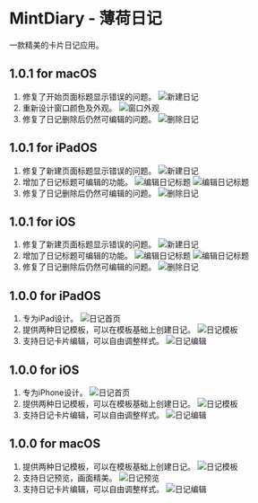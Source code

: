 # MintDiary - 薄荷日记
一款精美的卡片日记应用。

## 1.0.1 for macOS
1. 修复了开始页面标题显示错误的问题。
![新建日记](./Image/1.0.1/macOS/1.png)
2. 重新设计窗口颜色及外观。
![窗口外观](./Image/1.0.1/macOS/2.png)
3. 修复了日记删除后仍然可编辑的问题。
![删除日记](./Image/1.0.1/macOS/3.png)

## 1.0.1 for iPadOS
1. 修复了新建页面标题显示错误的问题。
![新建日记](./Image/1.0.1/iPadOS/1.png)
2. 增加了日记标题可编辑的功能。
![编辑日记标题](./Image/1.0.1/iPadOS/2.png)
![编辑日记标题](./Image/1.0.1/iPadOS/3.png)
3. 修复了日记删除后仍然可编辑的问题。
![删除日记](./Image/1.0.1/iPadOS/4.png)

## 1.0.1 for iOS
1. 修复了新建页面标题显示错误的问题。
![新建日记](./Image/1.0.1/iOS/1.png)
2. 增加了日记标题可编辑的功能。
![编辑日记标题](./Image/1.0.1/iOS/2.png)
![编辑日记标题](./Image/1.0.1/iOS/3.png)
3. 修复了日记删除后仍然可编辑的问题。
![删除日记](./Image/1.0.1/iOS/4.png)

## 1.0.0 for iPadOS
1. 专为iPad设计。
![日记首页](./Image/1.0.0/iPadOS/1.png)
2. 提供两种日记模板，可以在模板基础上创建日记。
![日记模板](./Image/1.0.0/iPadOS/2.png)
3. 支持日记卡片编辑，可以自由调整样式。
![日记编辑](./Image/1.0.0/iPadOS/3.png)

## 1.0.0 for iOS
1. 专为iPhone设计。
![日记首页](./Image/1.0.0/iOS/1.png)
2. 提供两种日记模板，可以在模板基础上创建日记。
![日记模板](./Image/1.0.0/iOS/2.png)
3. 支持日记卡片编辑，可以自由调整样式。
![日记编辑](./Image/1.0.0/iOS/3.png)

## 1.0.0 for macOS
1. 提供两种日记模板，可以在模板基础上创建日记。
![日记模板](./Image/1.0.0/macOS/1.png)
2. 支持日记预览，画面精美。
![日记预览](./Image/1.0.0/macOS/2.png)
3. 支持日记卡片编辑，可以自由调整样式。
![日记编辑](./Image/1.0.0/macOS/3.png)